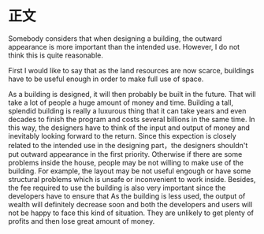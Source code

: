 # 正文

Somebody considers that when designing a building, the outward appearance is more important than the intended use. However, I do not think this is quite reasonable.

First I would like to say that as the land resources are now scarce, buildings have to  be useful enough in order to make full  use of space.

As a building is designed, it will then probably be built in the future. That will take a lot of people a huge amount of money and time. Building a tall, splendid building is really a luxurous thing that it can take years and even decades to finish the program and costs several billions in the same time. In this way, the designers have to think of the input and output of money and inevitably looking forward to the return. Since this expection is closely related to the intended use in the designing part，the designers shouldn't put outward appearance in the first priority. Otherwise if there are some problems inside the house, people may be not willing to make use of the building. For example, the layout may be not useful engough or have some structural problems which is unsafe or inconvenient to work inside. Besides, the fee required to use the building is also very important since the developers have to ensure that  As the building is less used, the output of wealth will definitely decrease soon and both the developers and users will not be happy to face this kind of situation. They are unlikely to get plenty of profits and then lose great amount of money.
